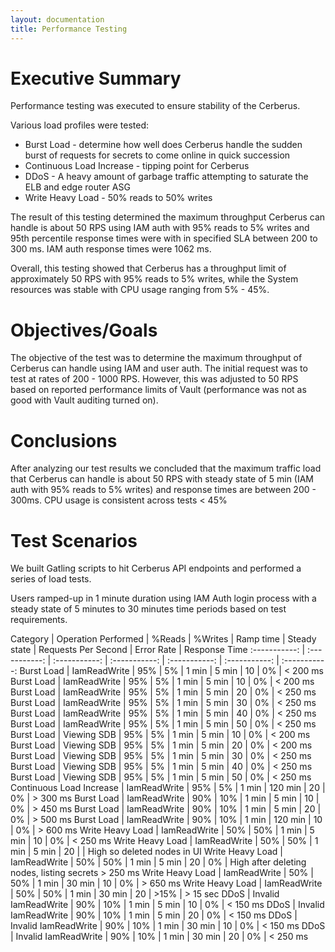 ```yaml
---
layout: documentation
title: Performance Testing
---
```


# Executive Summary

Performance testing was executed to ensure stability of the Cerberus. 

Various load profiles were tested:

-  Burst Load - determine how well does Cerberus handle the sudden burst of requests for secrets to
come online in quick succession
-  Continuous Load Increase - tipping point for Cerberus
-  DDoS - A heavy amount of garbage traffic attempting to saturate the ELB and edge router ASG
-  Write Heavy Load - 50% reads to 50% writes

The result of this testing determined the maximum throughput Cerberus can handle is about 50 RPS using IAM auth with
95% reads to 5% writes and 95th percentile response times were with in specified SLA between 200 to 300 ms.  IAM auth
response times were 1062 ms.

Overall, this testing showed that Cerberus has a throughput limit of approximately 50 RPS with 95% reads to 5% writes, 
while the System resources was stable with CPU usage ranging from 5% - 45%.


# Objectives/Goals

The objective of the test was to determine the maximum throughput of Cerberus can handle using IAM and user auth. 
The initial request was to test at rates of 200 - 1000 RPS. However, this was adjusted to 50 RPS based on reported 
performance limits of Vault (performance was not as good with Vault auditing turned on).


# Conclusions

After analyzing our test results we concluded that the maximum traffic load that Cerberus can handle is about 50 RPS 
with steady state of 5 min (IAM auth with 95% reads to 5% writes) and response times are between 200 - 300ms. 
CPU usage is consistent across tests < 45%


# Test Scenarios

We built Gatling scripts to hit Cerberus API endpoints and performed a series of load tests.

Users ramped-up in 1 minute duration using IAM Auth login process with a steady state of 5 minutes to 30 minutes
time periods based on test requirements.

Category      | Operation Performed | %Reads | %Writes    | Ramp time     | Steady state  | Requests Per Second | Error Rate | Response Time
:-----------: | :-----------: | :-----------: | :-----------: | :-----------: | :-----------: | :-----------:
Burst Load | IamReadWrite | 95% | 5% | 1 min | 5 min  | 10 | 0% | < 200 ms
Burst Load | IamReadWrite | 95% | 5% | 1 min | 5 min  | 10 | 0% | < 200 ms
Burst Load | IamReadWrite  | 95% | 5% | 1 min | 5 min  | 20 | 0% | < 250 ms
Burst Load | IamReadWrite  | 95% | 5% | 1 min | 5 min  | 30 | 0% | < 250 ms
Burst Load | IamReadWrite  | 95% | 5% | 1 min | 5 min  | 40 | 0% | < 250 ms
Burst Load | IamReadWrite  | 95% | 5% | 1 min | 5 min  | 50 | 0% | < 250 ms
Burst Load | Viewing SDB  | 95% | 5% | 1 min | 5 min | 10 | 0% | < 200 ms
Burst Load | Viewing SDB  | 95% | 5% | 1 min | 5 min | 20 | 0% | < 200 ms
Burst Load | Viewing SDB  | 95% | 5% | 1 min | 5 min | 30 | 0% | < 250 ms
Burst Load | Viewing SDB  | 95% | 5% | 1 min | 5 min | 40 | 0% | < 250 ms
Burst Load | Viewing SDB  | 95% | 5% | 1 min | 5 min | 50 | 0% | < 250 ms
Continuous Load Increase | IamReadWrite  | 95% | 5% | 1 min | 120&nbsp;min | 20 | 0% | > 300 ms
Burst Load | IamReadWrite  | 90% | 10% | 1 min | 5 min | 10 | 0% | > 450 ms
Burst Load | IamReadWrite  | 90% | 10% | 1 min | 5 min | 20 | 0% | > 500 ms
Burst Load | IamReadWrite  | 90% | 10% | 1 min | 120 min | 10 | 0% | > 600 ms
Write Heavy Load | IamReadWrite  | 50% | 50% | 1 min | 5 min | 10 | 0% | < 250 ms
Write Heavy Load | IamReadWrite  | 50% | 50% | 1 min | 5 min | 20 |    | High so deleted nodes in UI
Write Heavy Load | IamReadWrite  | 50% | 50% | 1 min | 5 min | 20 | 0% | High after deleting nodes, listing secrets > 250 ms
Write Heavy Load | IamReadWrite  | 50% | 50% | 1 min | 30 min | 10 | 0% | > 650 ms
Write Heavy Load | IamReadWrite  | 50% | 50% | 1 min | 30 min | 20 | >15% | > 15 sec
DDoS | Invalid IamReadWrite | 90% | 10% | 1 min | 5 min | 10 | 0% | < 150 ms
DDoS | Invalid IamReadWrite | 90% | 10% | 1 min | 5 min | 20 | 0% | < 150 ms
DDoS | Invalid IamReadWrite | 90% | 10% | 1 min | 30 min | 10 | 0% | < 150 ms
DDoS | Invalid IamReadWrite | 90% | 10% | 1 min | 30 min | 20 | 0% | < 250 ms
